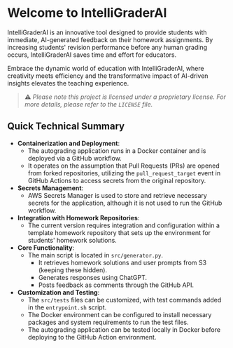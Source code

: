 # Welcome to IntelliGraderAI

IntelliGraderAI is an innovative tool designed to provide students with immediate, AI-generated feedback on their homework assignments. By increasing students' revision performance before any human grading occurs, IntelliGraderAI saves time and effort for educators. 

Embrace the dynamic world of education with IntelliGraderAI, where creativity meets efficiency and the transformative impact of AI-driven insights elevates the teaching experience.

> ⚠️ *Please note this project is licensed under a proprietary license. For more details, please refer to the `LICENSE` file.*

## Quick Technical Summary

- **Containerization and Deployment**:
    - The autograding application runs in a Docker container and is deployed via a GitHub workflow.
    - It operates on the assumption that Pull Requests (PRs) are opened from forked repositories, utilizing the `pull_request_target` event in GitHub Actions to access secrets from the original repository.
- **Secrets Management**:
    - AWS Secrets Manager is used to store and retrieve necessary secrets for the application, although it is not used to run the GitHub workflow.
- **Integration with Homework Repositories**:
    - The current version requires integration and configuration within a template homework repository that sets up the environment for students' homework solutions.
- **Core Functionality**:
    - The main script is located in `src/generator.py`.
        - It retrieves homework solutions and user prompts from S3 (keeping these hidden).
        - Generates responses using ChatGPT.
        - Posts feedback as comments through the GitHub API.
- **Customization and Testing**:
    - The `src/tests` files can be customized, with test commands added in the `entrypoint.sh` script.
    - The Docker environment can be configured to install necessary packages and system requirements to run the test files.
    - The autograding application can be tested locally in Docker before deploying to the GitHub Action environment.
